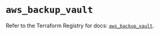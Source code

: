 # `aws_backup_vault`

Refer to the Terraform Registry for docs: [`aws_backup_vault`](https://registry.terraform.io/providers/hashicorp/aws/5.52.0/docs/resources/backup_vault).
